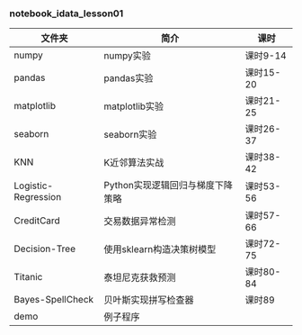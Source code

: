 ### notebook_idata_lesson01

|文件夹|简介|课时|
|---|---|---|
|numpy|numpy实验|课时9-14|
|pandas|pandas实验|课时15-20|
|matplotlib|matplotlib实验|课时21-25|
|seaborn|seaborn实验|课时26-37|
|KNN|K近邻算法实战|课时38-42|
|Logistic-Regression|Python实现逻辑回归与梯度下降策略|课时53-56|
|CreditCard|交易数据异常检测|课时57-66|
|Decision-Tree|使用sklearn构造决策树模型|课时72-75|
|Titanic|泰坦尼克获救预测|课时80-84|
|Bayes-SpellCheck|贝叶斯实现拼写检查器|课时89|
|demo|例子程序||